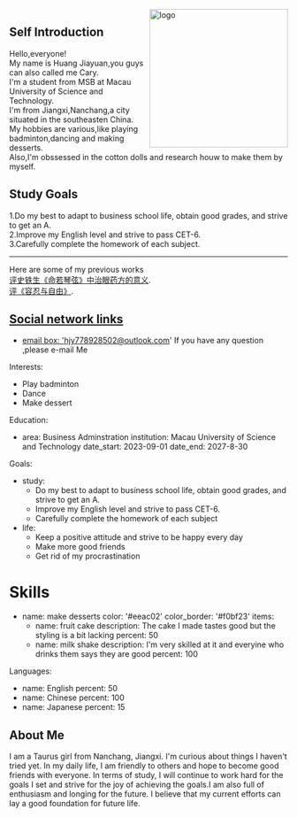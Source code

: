 <img align="right" width="250" alt="logo" src="https://github.com/user-attachments/assets/7340bd0c-eaf9-4bab-8035-73e603c38fb6">

## Self Introduction
Hello,everyone! <br>
My name is Huang Jiayuan,you guys can also called me Cary.<br>
I'm a student from MSB at Macau University of Science and Technology.<br>
I'm from Jiangxi,Nanchang,a city situated in the southeasten China.<br>
My hobbies are various,like playing badminton,dancing and making desserts.<br>
Also,I'm obssessed in the cotton dolls and research houw to make them by myself.


## Study Goals
1.Do my best to adapt to business school life, obtain good grades, and strive to get an A.<br> 
2.Improve my English level and strive to pass CET-6.<br>
3.Carefully complete the homework of each subject.<br>
<hr>
Here are some of my previous works<br>
<a href="https://view.officeapps.live.com/op/view.aspxsrc=https%3A%2F%2Fraw.githubusercontent.com%2FCary0502%2FCary0502.github%2Frefs%2Fheads%2Fmain%2FD03-Final-%25E9%25BB%2584%25E5%2598%2589%25E6%25BA%2590-1230031599.docx&wdOrigin=BROWSELINK">评史铁生《命若琴弦》中治眼药方的意义</a>.<br>
<a href="https://github.com/Cary0502/Cary0502.github/blob/main/D03-%E5%AE%B9%E5%BF%8D%E4%B8%8E%E8%87%AA%E7%94%B1-%E9%BB%84%E5%98%89%E6%BA%90-1230031599.docx">评《容忍与自由》</a>.
<a href="">

## Social network links
 - email box: 'hjy778928502@outlook.com'
    If you have any question ,please e-mail Me

Interests:
  - Play badminton
  - Dance
  - Make dessert

Education:
  - area: Business Adminstration
    institution: Macau University of Science and Technology
    date_start: 2023-09-01
    date_end: 2027-8-30
    
Goals:
  - study: 
      - Do my best to adapt to business school life, obtain good grades, and strive to get an A.
      - Improve my English level and strive to pass CET-6.
      - Carefully complete the homework of each subject 
  - life: 
      - Keep a positive attitude and strive to be happy every day
      - Make more good friends
      - Get rid of my procrastination

# Skills
  - name: make desserts
    color: '#eeac02'
    color_border: '#f0bf23'
    items:
      - name: fruit cake
        description: The cake I made tastes good but the styling is a bit lacking 
        percent: 50
      - name: milk shake
        description: I'm very skilled at it and everyine who drinks them says they are good
        percent: 100
      

Languages:
  - name: English
    percent: 50
  - name: Chinese
    percent: 100
  - name: Japanese
    percent: 15



## About Me

I am a Taurus girl from Nanchang, Jiangxi. I'm curious about things I haven't tried yet. In my daily life, I am friendly to others and hope to become good friends with everyone. In terms of study, I will continue to work hard for the goals I set and strive for the joy of achieving the goals.I am also full of enthusiasm and longing for the future. I believe that my current efforts can lay a good foundation for future life.


